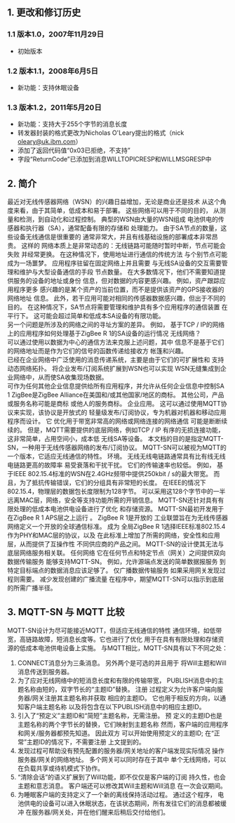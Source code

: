 ## 1. 更改和修订历史
### 1.1 版本1.0，2007年11月29日
- 初始版本

### 1.2 版本1.1，2008年6月5日
- 新功能：支持休眠设备

### 1.3 版本1.2，2011年5月20日
- 新功能：支持大于255个字节的消息长度
- 转发器封装的格式更改为Nicholas O'Leary提出的格式（nick oleary@uk.ibm.com）
- 添加了返回代码值“0x03已拒绝，不支持”
- 字段“ReturnCode”已添加到消息WILLTOPICRESP和WILLMSGRESP中

## 2. 简介
最近对无线传感器网络（WSN）的兴趣日益增加，无论是商业还是技术 从这个角度来看，由于其简单，低成本和易于部署。 这些网络可以用于不同的目的， 从测量和检测，到自动化和过程控制。 典型的WSN由大量的WSN组成 电池供电的传感器和执行器（SA），通常配备有限的存储和 处理能力。 由于SA节点的数量，这些设备无线通信是很重要的 通常非常大，并且有线基础设施的部署成本非常昂贵。 这样的 网络本质上是非常动态的：无线链路可能随时暂时中断，节点可能会失败 并经常更换。 在这种情况下，使用地址进行通信的传统方法 与个别节点可能成为一场噩梦。 应用程序驻留在固定网络上并且需要 与无线SA设备的交互需要管理和维护与大型设备通信的手段 节点数量。 在大多数情况下，他们不需要知道提供服务的设备的地址或身份 信息，但对数据的内容更感兴趣。 例如，资产跟踪应用程序更多 感兴趣的是某个资产的当前位置，而不是提供该资产的GPS接收器的网络地址 信息。 此外，若干应用可能对相同的传感器数据感兴趣，但出于不同的目的。 在这种情况下，SA节点将需要管理和维护具有多个应用程序的通信装置 在平行下。 这可能会超过简单和低成本SA设备的有限功能。  
另一个问题是所涉及的网络之间的寻址方案的差异。 例如， 基于TCP / IP的网络上的应用程序如何处理基于ZigBee R 1的SA设备的运行情况 无线网络？  
可以通过使用以数据为中心的通信方法来克服上述问题，其中 信息不是基于它们的网络地址而是作为它们的信号的函数传递给接收方 帐篷和兴趣。  
已经在企业网络中广泛使用的消息传递系统，主要是由于它们的可扩展性和 支持动态网络拓扑。 将企业发布/订阅系统扩展到WSN也可以实现 WSN无缝集成到企业网络中，从而使SA收集现场数据。  
可作为任何其他企业信息提供给所有应用程序，并允许从任何企业信息中控制SA 1 ZigBee是ZigBee Alliance在美国和/或其他国家/地区的商标。 其他公司，产品或服务名称可能是商标 或他人的服务商标。
企业应用。 这可以通过使用MQTT协议来实现，该协议是开放式的 轻量级发布/订阅协议，专为机器对机器和移动应用程序而设计。 它 优化用于带宽非常高的网络或网络连接的网络通信 可能是断断续续的。 但是，MQTT需要提供的底层网络，例如TCP / IP 有序的无损连接功能，这非常简单，占用空间小，成本低 无线SA等设备。 本文档的目的是指定MQTT-SN，一种用于无线传感器网络的发布/订阅协议。 MQTT-SN可以被视为MQTT的一个版本，它适应无线通信的特性。 环境。 无线无线电链路通常具有比有线无线电链路更高的故障率 易受衰落和干扰干扰。 它们的传输速率也较低。 例如， 基于IEEE 802.15.4标准的WSN在2.4GHz频带中提供250kbit / s的最大带宽。 而且，为了抵抗传输错误，它们的分组具有非常短的长度。 在IEEE的情况下 802.15.4，物理层的数据包长度限制为128字节。 可以采用这128个字节中的一半 远离MAC层，网络，安全等支持功能所需的开销信息。 MQTT-SN还针对具有有限处理的低成本电池供电设备进行了优化 和存储资源。 MQTT-SN最初开发用于在ZigBee R 1 APS层之上运行 。 ZigBee R 1是开放的 工业联盟旨在为无线传感器网络定义一个开放的全球通信标准。 成为 全局ZigBee R 1选择IEEE标准802.15.4作为PHY和MAC层的协议，以及 在此标准上增加了所需的网络，安全性和应用层，从而提供了互操作性 不同供应商的产品之间。 MQTT-SN的设计使其无法与底层网络服务相关联。 任何网络 它在任何节点和特定节点（网关）之间提供双向数据传输服务 能够支持MQTT-SN。 例如，允许源端点发送的简单数据报服务 到特定目标端点的数据消息应该足够了。 仅广播数据传输服务 如果采用网关发现过程则需要。 减少发现创建的广播流量 在程序中，期望MQTT-SN可以指示到底层的所需广播半径。  

## 3. MQTT-SN 与 MQTT 比较
MQTT-SN设计为尽可能接近MQTT，但适应无线通信的特性 通信环境，如低带宽，高链路故障，短消息长度等。它也进行了优化 用于在具有有限处理和存储资源的低成本电池供电设备上实施。 与MQTT相比，MQTT-SN具有以下不同之处：
1. CONNECT消息分为三条消息。 另外两个是可选的并且用于 将Will主题和Will消息传送到服务器。
2. 为了应对无线网络中的短消息长度和有限的传输带宽， PUBLISH消息中的主题名称由短的，双字节长的“主题ID”替换。 注册 过程定义为允许客户端向服务器/网关注册其主题名称并获取 相应的主题ID。 它也用于相反的方向，以通知客户端主题名称 以及将包含在以下PUBLISH消息中的相应主题ID。 
3. 引入了“预定义”主题ID和“简短”主题名称，无需注册。 预 定义的主题ID也是主题名称的两个字节长的替换，它们映射到主题名称 然而，客户端的应用程序和网关/服务器都预先知道。 因此双方 可以开始使用预定义的主题ID; 在“正常”主题ID的情况下，不需要注册 上文提到的。
4. 发现过程可帮助没有预先配置的服务器/网关地址的客户端发现实际情况 操作服务器/网关的网络地址。 多个网关可以同时存在于其中 单个无线网络，可以在负载共享或待机模式下协作。 
5. “清除会话”的语义扩展到了Will功能，即不仅仅是客户端的订阅 持久性，也会主题和意志消息。 客户端还可以修改其Will主题和Will消息 在一次会议期间。 
6. 为睡眠客户端的支持定义了一个新的离线保持活动过程。 通过这个程序， 电池供电的设备可以进入休眠状态，在该状态期间，所有发往它们的消息都被缓冲 在服务器/网关处，并在他们醒来后稍后交付给他们。